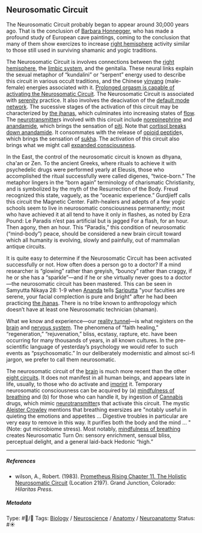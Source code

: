 ## Neurosomatic Circuit

The Neurosomatic Circuit probably began to appear around 30,000 years ago. That is the conclusion of [Barbara Honnegger](), who has made a profound study of European cave paintings, coming to the conclusion that many of them show exercizes to increase [right hemisphere](Right%20hemisphere.md) activity similar to those still used in surviving shamanic and yogic traditions.

The Neurosomatic Circuit is involves connections between the [right hemisphere](Right%20hemisphere.md), the [limbic system](Limbic%20system.md), and the genitalia. These neural links explain the sexual metaphor of “kundalini” or “serpent” energy used to describe this circuit in various occult traditions, and the Chinese [yinyang](Yinyang.md) (male-female) energies associated with it. [Prolonged orgasm is capable of activating the Neurosomatic Circuit](Prolonged%20orgasm%20is%20capable%20of%20activating%20the%20Neurosomatic%20Circuit.md). The Neurosomatic Circuit is associated with [serenity](Serenity.md) practice. It also involves the deacivation of the [default mode network](Default%20mode%20network.md). The sucessive stages of the activation of this circuit may be characterized by [the jhanas](The%20jhanas.md), which culminates into increasing states of [flow](Flow.md). The [neurotransmitter](Neurotransmitter.md)s involved with this circuit include [norepinephrine](Norepinephrine.md) and [anandamide](Anandamide.md), which brings the sensation of [piti](Piti.md). Note that [cortisol breaks down anandamide](Cortisol%20breaks%20down%20anandamide.md). It consommates with the release of [opioid peptide](Opioid%20peptide.md)s, which brings the sensation of [sukha](Sukha.md). The activation of this circuit also brings what we might call [expanded consciousness](Expanded%20consciousness.md). 

In the East, the control of the neurosomatic circuit is known as dhyana, cha'an or Zen. To the ancient Greeks, where rituals to achieve it with psychedelic drugs were performed yearly at Eleusis, those who accomplished the ritual successfully were called digenes, “twice-born.” The metaphor lingers in the “born again” terminology of charismatic Christianity, and is symbolized by the myth of the Resurrection of the Body. Freud recognized this state, vaguely, as the “oceanic experience.” Gurdjieff calls this circuit the Magnetic Center. Faith-healers and adepts of a few yogic schools seem to live in neurosomatic consciousness permanently; most who have achieved it at all tend to have it only in flashes, as noted by Ezra Pound: Le Paradis n’est pas artificial but is jagged For a flash, for an hour. Then agony, then an hour. This “Paradis,” this condition of neurosomatic (“mind-body”) peace, should be considered a new brain circuit toward which all humanity is evolving, slowly and painfully, out of mammalian antique circuits.

It is quite easy to determine if the Neurosomatic Circuit has been activated successfully or not. How often does a person go to a doctor? If a mind researcher is “glowing” rather than greyish, “bouncy” rather than craggy, if he or she has a “sparkle”—and if he or she virtually never goes to a doctor—the neurosomatic circuit has been mastered. This can be seen in Samyutta Nikaya 28: 1-9 when [Ananda]() tells [Sariputta]() "your faculties are serene, your facial complection is pure and bright" after he had been practicing [the jhanas](The%20jhanas.md). There is no tribe known to anthropology which doesn’t have at least one Neurosomatic technician (shaman).

What we know and experience—our [reality tunnel](Reality%20tunnel.md)—is what registers on the [brain](Brain.md) and [nervous system](). The phenomena of “faith healing,” “regeneration,” “rejuvenation,” bliss, ecstasy, rapture, etc. have been occurring for many thousands of years, in all known cultures. In the pre-scientific language of yesterday’s psychology we would refer to such events as “psychosomatic.” In our deliberately modernistic and almost sci-fi jargon, we prefer to call them neurosomatic.

The neurosomatic circuit of the [brain](Brain.md) is much more recent than the other [eight circuits](The%20eight%20circuits%20of%20consciousness.md). It does not manifest in all human beings, and appears late in life, usually, to those who do activate and [imprint](Imprint.md) it. Temporary neurosomatic consciousness can be acquired by (a) [mindfulness of breathing](Mindfulness%20of%20breathing.md) and (b) for those who can handle it, by ingestion of [Cannabis]() drugs, which mimic [neurotransmitter](Neurotransmitter.md)s that activate this circuit. The mystic [Aleister Crowley]() mentions that breathing exersizes are "notably useful in quieting the emotions and appetites ... Digestive troubles in particular are very easy to remove in this way. It purifies both the body and the mind ... " (Note: gut microbiome stress). Most notably, [mindfulness of breathing](Mindfulness%20of%20breathing.md) creates Neurosomatic Turn On: sensory enrichment, sensual bliss, perceptual delight, and a general laid-back Hedonic “high.”

---

##### References

* wilson, A., Robert. (1983). [Prometheus Rising Chapter 11. The Holistic Neurosomatic Circuit](Prometheus%20Rising%20Chapter%2011.%20The%20Holistic%20Neurosomatic%20Circuit.md) (Location 2197). Grand Junction, Colorado: *Hilaritas Press*.

##### Metadata

Type: #🔵/🔵 
Tags: [Biology]() / [Neuroscience](Neuroscience.md) / [Anatomy]() / [Neuroanatomy](Neuroanatomy.md) 
Status: #☀️ 
